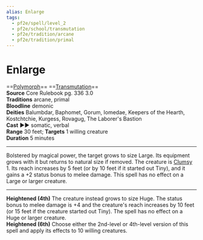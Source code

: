```yaml
---
alias: Enlarge
tags:
  - pf2e/spell/level_2
  - pf2e/school/transmutation
  - pf2e/tradition/arcane
  - pf2e/tradition/primal
---
```


# Enlarge

==[Polymorph](Polymorph.md)== ==[Transmutation](Transmutation.md)==  
__Source__ Core Rulebook pg. 336 3.0  
**Traditions** arcane, primal  
**Bloodline** demonic  
**Deities** Balumbdar, Baphomet, Gorum, Iomedae, Keepers of the Hearth, Kostchtchie, Kurgess, Rovagug, The Laborer's Bastion  
**Cast** ►► somatic, verbal  
**Range** 30 feet; **Targets** 1 willing creature  
**Duration** 5 minutes

---

Bolstered by magical power, the target grows to size Large. Its equipment grows with it but returns to natural size if removed. The creature is [Clumsy](Clumsy.md) 1. Its reach increases by 5 feet (or by 10 feet if it started out Tiny), and it gains a +2 status bonus to melee damage. This spell has no effect on a Large or larger creature.

<hr>

**Heightened (4th)** The creature instead grows to size Huge. The status bonus to melee damage is +4 and the creature's reach increases by 10 feet (or 15 feet if the creature started out Tiny). The spell has no effect on a Huge or larger creature.  
**Heightened (6th)** Choose either the 2nd-level or 4th-level version of this spell and apply its effects to 10 willing creatures.
